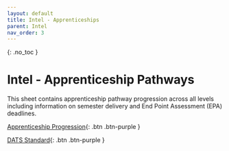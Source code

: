 ```yaml
---
layout: default
title: Intel - Apprenticeships
parent: Intel
nav_order: 3
---
```


{: .no_toc }

# Intel - Apprenticeship Pathways

This sheet contains apprenticeship pathway progression across all levels including information on semester delivery and End Point Assessment (EPA) deadlines.

[Apprenticeship Progression]([https://ssu-my.sharepoint.com/:x:/g/personal/martin_reid_solent_ac_uk/EXm7V8SaO15KuuiD_tRX4XYBkWddy7SbDTbPauPUoGbdzg?e=kvTn1Q](https://ssu-my.sharepoint.com/:x:/g/personal/martin_reid_solent_ac_uk/EXm7V8SaO15KuuiD_tRX4XYBEBXfXqzHOGHJwA5JNkdnPw)){: .btn .btn-purple } 


[DATS Standard](https://www.instituteforapprenticeships.org/apprenticeship-standards/digital-and-technology-solutions-professional-integrated-degree/){: .btn .btn-purple } 


